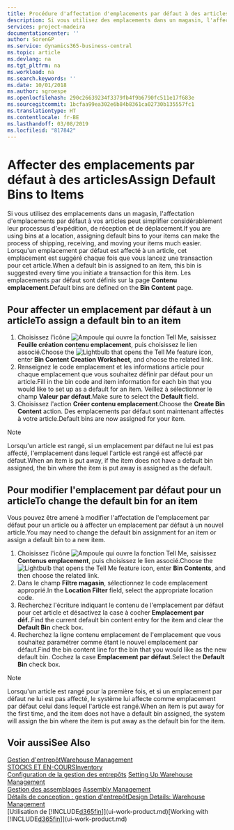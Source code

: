 ```yaml
---
title: Procédure d'affectation d'emplacements par défaut à des articles | Microsoft Docs
description: Si vous utilisez des emplacements dans un magasin, l'affectation d'emplacements par défaut à vos articles peut simplifier considérablement leur processus d'expédition, de réception et de déplacement. Lorsqu'un emplacement par défaut est affecté à un article, cet emplacement est suggéré chaque fois que vous lancez une transaction pour cet article.
services: project-madeira
documentationcenter: ''
author: SorenGP
ms.service: dynamics365-business-central
ms.topic: article
ms.devlang: na
ms.tgt_pltfrm: na
ms.workload: na
ms.search.keywords: ''
ms.date: 10/01/2018
ms.author: sgroespe
ms.openlocfilehash: 290c26639234f3379fb4f9b6790fc511e17f683e
ms.sourcegitcommit: 1bcfaa99ea302e6b84b8361ca02730b135557fc1
ms.translationtype: HT
ms.contentlocale: fr-BE
ms.lasthandoff: 03/08/2019
ms.locfileid: "817842"
---
```

# <a name="assign-default-bins-to-items"></a><span data-ttu-id="8baa5-104">Affecter des emplacements par défaut à des articles</span><span class="sxs-lookup"><span data-stu-id="8baa5-104">Assign Default Bins to Items</span></span>
<span data-ttu-id="8baa5-105">Si vous utilisez des emplacements dans un magasin, l'affectation d'emplacements par défaut à vos articles peut simplifier considérablement leur processus d'expédition, de réception et de déplacement.</span><span class="sxs-lookup"><span data-stu-id="8baa5-105">If you are using bins at a location, assigning default bins to your items can make the process of shipping, receiving, and moving your items much easier.</span></span> <span data-ttu-id="8baa5-106">Lorsqu'un emplacement par défaut est affecté à un article, cet emplacement est suggéré chaque fois que vous lancez une transaction pour cet article.</span><span class="sxs-lookup"><span data-stu-id="8baa5-106">When a default bin is assigned to an item, this bin is suggested every time you initiate a transaction for this item.</span></span> <span data-ttu-id="8baa5-107">Les emplacements par défaut sont définis sur la page **Contenu emplacement**.</span><span class="sxs-lookup"><span data-stu-id="8baa5-107">Default bins are defined on the **Bin Content** page.</span></span>  

## <a name="to-assign-a-default-bin-to-an-item"></a><span data-ttu-id="8baa5-108">Pour affecter un emplacement par défaut à un article</span><span class="sxs-lookup"><span data-stu-id="8baa5-108">To assign a default bin to an item</span></span>
1.  <span data-ttu-id="8baa5-109">Choisissez l'icône ![Ampoule qui ouvre la fonction Tell Me](media/ui-search/search_small.png "Dites-moi ce que vous voulez faire"), saisissez **Feuille création contenu emplacement**, puis choisissez le lien associé.</span><span class="sxs-lookup"><span data-stu-id="8baa5-109">Choose the ![Lightbulb that opens the Tell Me feature](media/ui-search/search_small.png "Tell me what you want to do") icon, enter **Bin Content Creation Worksheet**, and choose the related link.</span></span>  
2.  <span data-ttu-id="8baa5-110">Renseignez le code emplacement et les informations article pour chaque emplacement que vous souhaitez définir par défaut pour un article.</span><span class="sxs-lookup"><span data-stu-id="8baa5-110">Fill in the bin code and item information for each bin that you would like to set up as a default for an item.</span></span> <span data-ttu-id="8baa5-111">Veillez à sélectionner le champ **Valeur par défaut**.</span><span class="sxs-lookup"><span data-stu-id="8baa5-111">Make sure to select the **Default** field.</span></span>  
3.  <span data-ttu-id="8baa5-112">Choisissez l'action **Créer contenu emplacement**.</span><span class="sxs-lookup"><span data-stu-id="8baa5-112">Choose the **Create Bin Content** action.</span></span> <span data-ttu-id="8baa5-113">Des emplacements par défaut sont maintenant affectés à votre article.</span><span class="sxs-lookup"><span data-stu-id="8baa5-113">Default bins are now assigned for your item.</span></span>  

> [!NOTE]  
>  <span data-ttu-id="8baa5-114">Lorsqu'un article est rangé, si un emplacement par défaut ne lui est pas affecté, l'emplacement dans lequel l'article est rangé est affecté par défaut.</span><span class="sxs-lookup"><span data-stu-id="8baa5-114">When an item is put away, if the item does not have a default bin assigned, the bin where the item is put away is assigned as the default.</span></span>  

## <a name="to-change-the-default-bin-for-an-item"></a><span data-ttu-id="8baa5-115">Pour modifier l'emplacement par défaut pour un article</span><span class="sxs-lookup"><span data-stu-id="8baa5-115">To change the default bin for an item</span></span>  
<span data-ttu-id="8baa5-116">Vous pouvez être amené à modifier l'affectation de l'emplacement par défaut pour un article ou à affecter un emplacement par défaut à un nouvel article.</span><span class="sxs-lookup"><span data-stu-id="8baa5-116">You may need to change the default bin assignment for an item or assign a default bin to a new item.</span></span>    
1.  <span data-ttu-id="8baa5-117">Choisissez l'icône ![Ampoule qui ouvre la fonction Tell Me](media/ui-search/search_small.png "Dites-moi ce que vous voulez faire"), saisissez **Contenus emplacement**, puis choisissez le lien associé.</span><span class="sxs-lookup"><span data-stu-id="8baa5-117">Choose the ![Lightbulb that opens the Tell Me feature](media/ui-search/search_small.png "Tell me what you want to do") icon, enter **Bin Contents**, and then choose the related link.</span></span>  
2.  <span data-ttu-id="8baa5-118">Dans le champ **Filtre magasin**, sélectionnez le code emplacement approprié.</span><span class="sxs-lookup"><span data-stu-id="8baa5-118">In the **Location Filter** field, select the appropriate location code.</span></span>  
3.  <span data-ttu-id="8baa5-119">Recherchez l'écriture indiquant le contenu de l'emplacement par défaut pour cet article et désactivez la case à cocher **Emplacement par déf.**.</span><span class="sxs-lookup"><span data-stu-id="8baa5-119">Find the current default bin content entry for the item and clear the **Default Bin** check box.</span></span>  
4.  <span data-ttu-id="8baa5-120">Recherchez la ligne contenu emplacement de l'emplacement que vous souhaitez paramétrer comme étant le nouvel emplacement par défaut.</span><span class="sxs-lookup"><span data-stu-id="8baa5-120">Find the bin content line for the bin that you would like as the new default bin.</span></span> <span data-ttu-id="8baa5-121">Cochez la case **Emplacement par défaut**.</span><span class="sxs-lookup"><span data-stu-id="8baa5-121">Select the **Default Bin** check box.</span></span>  

> [!NOTE]  
>  <span data-ttu-id="8baa5-122">Lorsqu'un article est rangé pour la première fois, et si un emplacement par défaut ne lui est pas affecté, le système lui affecte comme emplacement par défaut celui dans lequel l'article est rangé.</span><span class="sxs-lookup"><span data-stu-id="8baa5-122">When an item is put away for the first time, and the item does not have a default bin assigned, the system will assign the bin where the item is put away as the default bin for the item.</span></span>  

## <a name="see-also"></a><span data-ttu-id="8baa5-123">Voir aussi</span><span class="sxs-lookup"><span data-stu-id="8baa5-123">See Also</span></span>  
[<span data-ttu-id="8baa5-124">Gestion d'entrepôt</span><span class="sxs-lookup"><span data-stu-id="8baa5-124">Warehouse Management</span></span>](warehouse-manage-warehouse.md)  
[<span data-ttu-id="8baa5-125">STOCKS ET EN-COURS</span><span class="sxs-lookup"><span data-stu-id="8baa5-125">Inventory</span></span>](inventory-manage-inventory.md)  
<span data-ttu-id="8baa5-126">[Configuration de la gestion des entrepôts](warehouse-setup-warehouse.md)   </span><span class="sxs-lookup"><span data-stu-id="8baa5-126">[Setting Up Warehouse Management](warehouse-setup-warehouse.md)   </span></span>  
<span data-ttu-id="8baa5-127">[Gestion des assemblages](assembly-assemble-items.md)  </span><span class="sxs-lookup"><span data-stu-id="8baa5-127">[Assembly Management](assembly-assemble-items.md)  </span></span>  
[<span data-ttu-id="8baa5-128">Détails de conception : gestion d'entrepôt</span><span class="sxs-lookup"><span data-stu-id="8baa5-128">Design Details: Warehouse Management</span></span>](design-details-warehouse-management.md)  
<span data-ttu-id="8baa5-129">[Utilisation de [!INCLUDE[d365fin](includes/d365fin_md.md)]](ui-work-product.md)</span><span class="sxs-lookup"><span data-stu-id="8baa5-129">[Working with [!INCLUDE[d365fin](includes/d365fin_md.md)]](ui-work-product.md)</span></span>
